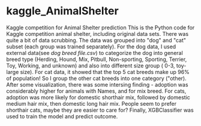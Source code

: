 # kaggle_AnimalShelter
Kaggle competition for Animal Shelter prediction
This is the Python code for Kaggle competition animal shelter, including original data sets. There was quite a bit of data scrubbing. The data was grouped into "dog" and "cat" subset (each group was trained separately). For the dog data, I used external data(see <i> dog breed file.csv</i>) to categorize the dog into general breed type (Herding, Hound, Mix, Pitbull, Non-sporting, Sporting, Terrier, Toy, Working, and unknown) and also into different size group ( 0-3, toy-large size). For cat data, it showed that the top 5 cat breeds make up 96% of population! So I group the other cat breeds into one category ("other). After some visualization, there was some intersing finding - adoption was considerably higher for animals with Names, and for mix breed. For cats, adoption was more likely for domestic shorthair mix, followed by domestic medium hair mix, then domestic long hair mix. People seem to prefer shorthair cats, maybe they are easier to care for? Finally, XGBClassifier was used to train the model and predict outcome.
